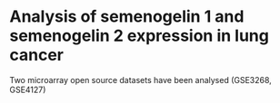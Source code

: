 # Analysis of semenogelin 1 and semenogelin 2 expression in lung cancer

Two microarray open source datasets have been analysed (GSE3268, GSE4127)
